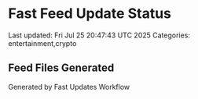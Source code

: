 # Fast Feed Update Status
Last updated: Fri Jul 25 20:47:43 UTC 2025
Categories: entertainment,crypto

## Feed Files Generated

Generated by Fast Updates Workflow
